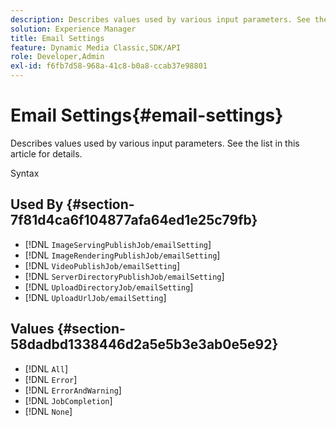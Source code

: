 ```yaml
---
description: Describes values used by various input parameters. See the list in this article for details.
solution: Experience Manager
title: Email Settings
feature: Dynamic Media Classic,SDK/API
role: Developer,Admin
exl-id: f6fb7d58-968a-41c8-b0a8-ccab37e98801
---
```

# Email Settings{#email-settings}

Describes values used by various input parameters. See the list in this article for details.

 Syntax 

## Used By {#section-7f81d4ca6f104877afa64ed1e25c79fb}

* [!DNL `ImageServingPublishJob/emailSetting`] 
* [!DNL `ImageRenderingPublishJob/emailSetting`] 
* [!DNL `VideoPublishJob/emailSetting`] 
* [!DNL `ServerDirectoryPublishJob/emailSetting`] 
* [!DNL `UploadDirectoryJob/emailSetting`] 
* [!DNL `UploadUrlJob/emailSetting`]

## Values {#section-58dadbd1338446d2a5e5b3e3ab0e5e92}

* [!DNL `All`] 
* [!DNL `Error`] 
* [!DNL `ErrorAndWarning`] 
* [!DNL `JobCompletion`] 
* [!DNL `None`]
